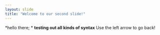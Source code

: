 ```yaml
---
layout: slide
title: "Welcome to our second slide!"
---
```

*hello there; * **testing out all kinds of syntax**
Use the left arrow to go back!
